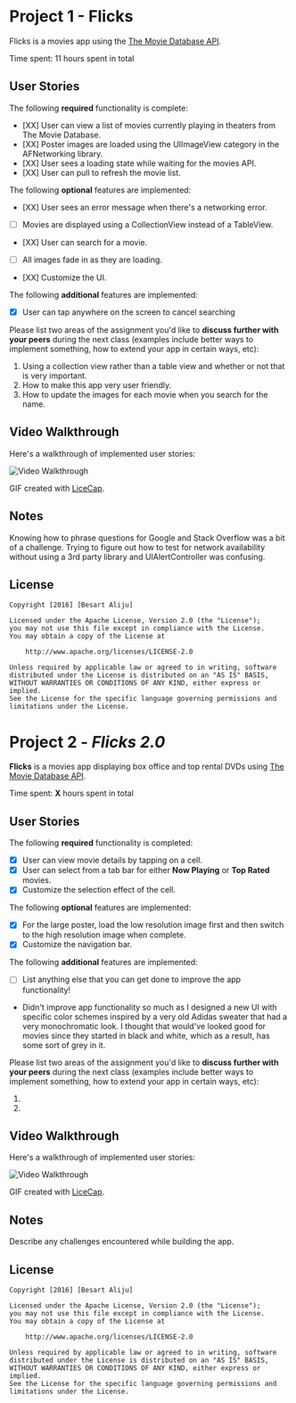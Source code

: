 # Project 1 - Flicks

Flicks is a movies app using the [The Movie Database API](http://docs.themoviedb.apiary.io/#).

Time spent: 11 hours spent in total

## User Stories

The following **required** functionality is complete:

- [XX] User can view a list of movies currently playing in theaters from The Movie Database.
- [XX] Poster images are loaded using the UIImageView category in the AFNetworking library.
- [XX] User sees a loading state while waiting for the movies API.
- [XX] User can pull to refresh the movie list.

The following **optional** features are implemented:

- [XX] User sees an error message when there's a networking error.
- [ ] Movies are displayed using a CollectionView instead of a TableView.
- [XX] User can search for a movie.
- [ ] All images fade in as they are loading.
- [XX] Customize the UI.

The following **additional** features are implemented:

- [X] User can tap anywhere on the screen to cancel searching

Please list two areas of the assignment you'd like to **discuss further with your peers** during the next class (examples include better ways to implement something, how to extend your app in certain ways, etc):

1. Using a collection view rather than a table view and whether or not that is very important. 
2. How to make this app very user friendly.
3. How to update the images for each movie when you search for the name.

## Video Walkthrough 

Here's a walkthrough of implemented user stories:

<img src='http://i.imgur.com/BtT15Ee.gif?1' title='Video Walkthrough' width='' alt='Video Walkthrough' />

GIF created with [LiceCap](http://www.cockos.com/licecap/).

## Notes

Knowing how to phrase questions for Google and Stack Overflow was a bit of a challenge.
Trying to figure out how to test for network availability without using a 3rd party library and UIAlertController was confusing.


## License

    Copyright [2016] [Besart Aliju]

    Licensed under the Apache License, Version 2.0 (the "License");
    you may not use this file except in compliance with the License.
    You may obtain a copy of the License at

        http://www.apache.org/licenses/LICENSE-2.0

    Unless required by applicable law or agreed to in writing, software
    distributed under the License is distributed on an "AS IS" BASIS,
    WITHOUT WARRANTIES OR CONDITIONS OF ANY KIND, either express or implied.
    See the License for the specific language governing permissions and
    limitations under the License.
    
    
    
# Project 2 - *Flicks 2.0*

**Flicks** is a movies app displaying box office and top rental DVDs using [The Movie Database API](http://docs.themoviedb.apiary.io/#).

Time spent: **X** hours spent in total

## User Stories

The following **required** functionality is completed:

- [X] User can view movie details by tapping on a cell.
- [X] User can select from a tab bar for either **Now Playing** or **Top Rated** movies.
- [X] Customize the selection effect of the cell.

The following **optional** features are implemented:

- [X] For the large poster, load the low resolution image first and then switch to the high resolution image when complete.
- [X] Customize the navigation bar.

The following **additional** features are implemented:

- [ ] List anything else that you can get done to improve the app functionality!
- Didn't improve app functionality so much as I designed a new UI with specific color schemes inspired by a very old Adidas sweater that had a very monochromatic look. I thought that would've looked good for movies since they started in black and white, which as a result, has some sort of grey in it. 

Please list two areas of the assignment you'd like to **discuss further with your peers** during the next class (examples include better ways to implement something, how to extend your app in certain ways, etc):

1. 
2. 

## Video Walkthrough 

Here's a walkthrough of implemented user stories:

<img src='http://i.imgur.com/link/to/your/gif/file.gif' title='Video Walkthrough' width='' alt='Video Walkthrough' />

GIF created with [LiceCap](http://www.cockos.com/licecap/).

## Notes

Describe any challenges encountered while building the app.

## License

    Copyright [2016] [Besart Aliju]

    Licensed under the Apache License, Version 2.0 (the "License");
    you may not use this file except in compliance with the License.
    You may obtain a copy of the License at

        http://www.apache.org/licenses/LICENSE-2.0

    Unless required by applicable law or agreed to in writing, software
    distributed under the License is distributed on an "AS IS" BASIS,
    WITHOUT WARRANTIES OR CONDITIONS OF ANY KIND, either express or implied.
    See the License for the specific language governing permissions and
    limitations under the License.
